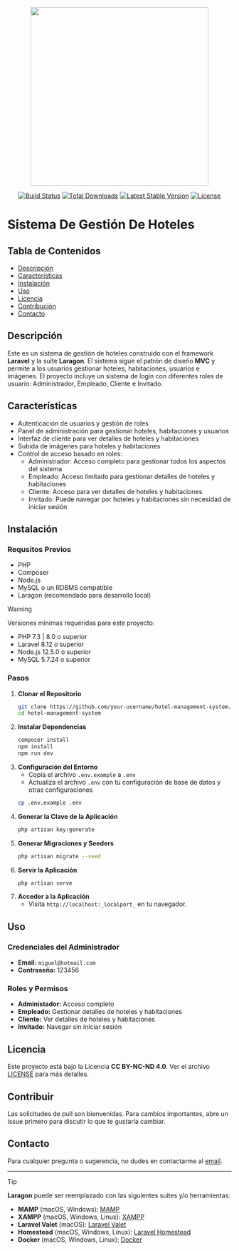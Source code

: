 <p align="center"><a href="https://laravel.com" target="_blank"><img src="https://raw.githubusercontent.com/laravel/art/master/logo-lockup/5%20SVG/2%20CMYK/1%20Full%20Color/laravel-logolockup-cmyk-red.svg" width="400"></a></p>

<p align="center">
<a href="https://travis-ci.org/laravel/framework"><img src="https://travis-ci.org/laravel/framework.svg" alt="Build Status"></a>
<a href="https://packagist.org/packages/laravel/framework"><img src="https://img.shields.io/packagist/dt/laravel/framework" alt="Total Downloads"></a>
<a href="https://packagist.org/packages/laravel/framework"><img src="https://img.shields.io/packagist/v/laravel/framework" alt="Latest Stable Version"></a>
<a href="https://packagist.org/packages/laravel/framework"><img src="https://img.shields.io/packagist/l/laravel/framework" alt="License"></a>
</p>

# Sistema De Gestión De Hoteles

## Tabla de Contenidos
- [Descripción](#descripción)
- [Características](#características)
- [Instalación](#instalación)
- [Uso](#uso)
- [Licencia](#licencia)
- [Contribución](#contribuir)
- [Contacto](#contacto)

## Descripción

Este es un sistema de gestión de hoteles construido con el framework **Laravel** y la suite **Laragon**. El sistema sigue el patrón de diseño **MVC** y permite a los usuarios gestionar hoteles, habitaciones, usuarios e imágenes. El proyecto incluye un sistema de login con diferentes roles de usuario: Administrador, Empleado, Cliente e Invitado.

## Características

- Autenticación de usuarios y gestión de roles
- Panel de administración para gestionar hoteles, habitaciones y usuarios
- Interfaz de cliente para ver detalles de hoteles y habitaciones
- Subida de imágenes para hoteles y habitaciones
- Control de acceso basado en roles:
  - Administrador: Acceso completo para gestionar todos los aspectos del sistema
  - Empleado: Acceso limitado para gestionar detalles de hoteles y habitaciones
  - Cliente: Acceso para ver detalles de hoteles y habitaciones
  - Invitado: Puede navegar por hoteles y habitaciones sin necesidad de iniciar sesión

## Instalación

### Requsitos Previos

- PHP
- Composer
- Node.js
- MySQL o un RDBMS compatible
- Laragon (recomendado para desarrollo local)

> [!WARNING]
> Versiones mínimas requeridas para este proyecto:
> - PHP 7.3 | 8.0 o superior
> - Laravel 8.12 o superior
> - Node.js 12.5.0 o superior
> - MySQL 5.7.24 o superior

### Pasos

1. **Clonar el Repositorio**
   ```bash
   git clone https://github.com/your-username/hotel-management-system.git
   cd hotel-management-system
   
2. **Instalar Dependencias**
   ```bash
   composer install
   npm install
   npm run dev
   
3. **Configuración del Entorno**
   - Copia el archivo `.env.example` a `.env`
   - Actualiza el archivo `.env` con tu configuración de base de datos y otras configuraciones
   ```bash
   cp .env.example .env
   
4. **Generar la Clave de la Aplicación**
   ```bash
   php artisan key:generate
   
5. **Generar Migraciones y Seeders**
   ```bash
   php artisan migrate --seed
   
6. **Servir la Aplicación**
   ```bash
   php artisan serve
   
7. **Acceder a la Aplicación**
   - Visita `http://localhost:_localport_` en tu navegador.
  
## Uso

### Credenciales del Administrador

- **Email:** `miguel@hotmail.com`
- **Contraseña:** 123456

### Roles y Permisos

- **Administador:** Acceso completo
- **Empleado:** Gestionar detalles de hoteles y habitaciones
- **Cliente:** Ver detalles de hoteles y habitaciones
- **Invitado:** Navegar sin iniciar sesión

## Licencia

Este proyecto está bajo la Licencia **CC BY-NC-ND 4.0**. Ver el archivo [LICENSE](LICENSE) para más detalles.

## Contribuir

Las solicitudes de pull son bienvenidas. Para cambios importantes, abre un issue primero para discutir lo que te gustaría cambiar.

## Contacto

Para cualquier pregunta o sugerencia, no dudes en contactarme al [email](miguel_cg97@hotmail.com).

---

> [!TIP]
> **Laragon** puede ser reemplazado con las siguientes suites y/o herramientas:
> - **MAMP** (macOS, Windows): [MAMP](https://www.mamp.info/en/)
> - **XAMPP** (macOS, Windows, Linux): [XAMPP](https://www.apachefriends.org/index.html)
> - **Laravel Valet** (macOS): [Laravel Valet](https://laravel.com/docs/8.x/valet)
> - **Homestead** (macOS, Windows, Linux): [Laravel Homestead](https://laravel.com/docs/8.x/homestead)
> - **Docker** (macOS, Windows, Linux): [Docker](https://www.docker.com/)
